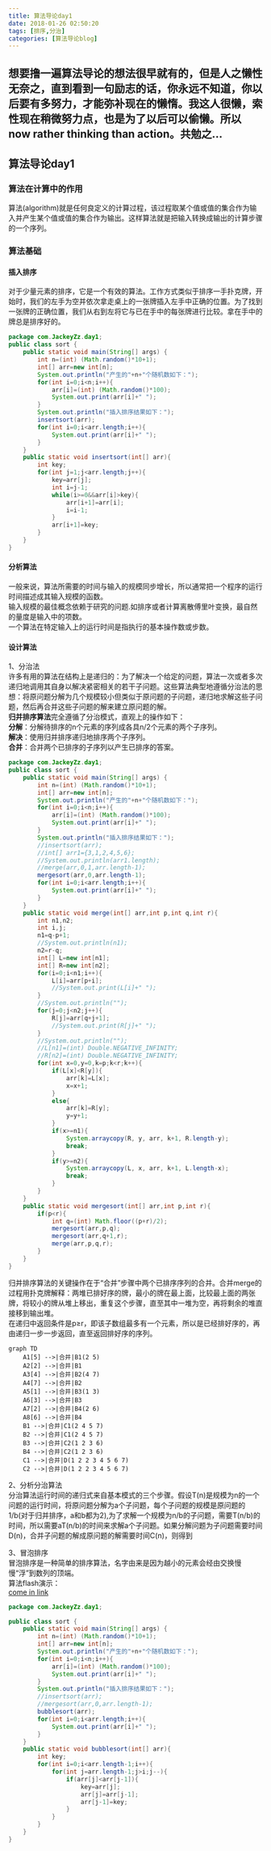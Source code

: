 ```yaml
---
title: 算法导论day1
date: 2018-01-26 02:50:20
tags: [排序,分治]
categories: [算法导论blog]
---
```

## 想要撸一遍算法导论的想法很早就有的，但是人之懒性无奈之，直到看到一句励志的话，你永远不知道，你以后要有多努力，才能弥补现在的懒惰。我这人很懒，索性现在稍微努力点，也是为了以后可以偷懒。所以now rather thinking than action。共勉之...
## 算法导论day1
### 算法在计算中的作用
算法(algorithm)就是任何良定义的计算过程，该过程取某个值或值的集合作为输入并产生某个值或值的集合作为输出。这样算法就是把输入转换成输出的计算步骤的一个序列。
### 算法基础
#### 插入排序
对于少量元素的排序，它是一个有效的算法。工作方式类似于排序一手扑克牌，开始时，我们的左手为空并依次拿走桌上的一张牌插入左手中正确的位置。为了找到一张牌的正确位置，我们从右到左将它与已在手中的每张牌进行比较。拿在手中的牌总是排序好的。
``` java
package com.JackeyZz.day1;
public class sort {
	public static void main(String[] args) {
		int n=(int) (Math.random()*10+1);
		int[] arr=new int[n];
		System.out.println("产生的"+n+"个随机数如下：");
		for(int i=0;i<n;i++){
			arr[i]=(int) (Math.random()*100);
			System.out.print(arr[i]+" ");
		}
		System.out.println("插入排序结果如下：");
		insertsort(arr);
		for(int i=0;i<arr.length;i++){
			System.out.print(arr[i]+" ");
		}
	}
	public static void insertsort(int[] arr){
		int key;
		for(int j=1;j<arr.length;j++){
			key=arr[j];
			int i=j-1;
			while(i>=0&&arr[i]>key){
				arr[i+1]=arr[i];
				i=i-1;
			}
			arr[i+1]=key;
		}
	}
}
```
#### 分析算法
一般来说，算法所需要的时间与输入的规模同步增长，所以通常把一个程序的运行时间描述成其输入规模的函数。  
输入规模的最佳概念依赖于研究的问题.如排序或者计算离散傅里叶变换，最自然的量度是输入中的项数。  
一个算法在特定输入上的运行时间是指执行的基本操作数或步数。
#### 设计算法
1、分治法  
许多有用的算法在结构上是递归的：为了解决一个给定的问题，算法一次或者多次递归地调用其自身以解决紧密相关的若干子问题。这些算法典型地遵循分治法的思想：将原问题分解为几个规模较小但类似于原问题的子问题，递归地求解这些子问题，然后再合并这些子问题的解来建立原问题的解。  
**归并排序算法**完全遵循了分治模式，直观上的操作如下：  
**分解**：分解待排序的n个元素的序列成各具n/2个元素的两个子序列。  
**解决**：使用归并排序递归地排序两个子序列。  
**合并**：合并两个已排序的子序列以产生已排序的答案。
``` java
package com.JackeyZz.day1;
public class sort {
	public static void main(String[] args) {
		int n=(int) (Math.random()*10+1);
		int[] arr=new int[n];
		System.out.println("产生的"+n+"个随机数如下：");
		for(int i=0;i<n;i++){
			arr[i]=(int) (Math.random()*100);
			System.out.print(arr[i]+" ");
		}
		System.out.println("插入排序结果如下：");
		//insertsort(arr);
		//int[] arr1={3,1,2,4,5,6};
		//System.out.println(arr1.length);
		//merge(arr,0,1,arr.length-1);
		mergesort(arr,0,arr.length-1);
		for(int i=0;i<arr.length;i++){
			System.out.print(arr[i]+" ");
		}
	}
	public static void merge(int[] arr,int p,int q,int r){
		int n1,n2;
		int i,j;
		n1=q-p+1;
		//System.out.println(n1);
		n2=r-q;
		int[] L=new int[n1];
		int[] R=new int[n2];
		for(i=0;i<n1;i++){
			L[i]=arr[p+i];
			//System.out.print(L[i]+" ");
		}
		//System.out.println("");
		for(j=0;j<n2;j++){
			R[j]=arr[q+j+1];
			//System.out.print(R[j]+" ");
		}
		//System.out.println("");
		//L[n1]=(int) Double.NEGATIVE_INFINITY;
		//R[n2]=(int) Double.NEGATIVE_INFINITY;
		for(int x=0,y=0,k=p;k<r;k++){
			if(L[x]<R[y]){
				arr[k]=L[x];
				x=x+1;
			}
			else{
				arr[k]=R[y];
				y=y+1;
			}
			if(x>=n1){
				System.arraycopy(R, y, arr, k+1, R.length-y);
				break;
			}
			if(y>=n2){
				System.arraycopy(L, x, arr, k+1, L.length-x);
				break;
			}
		}
	}
	public static void mergesort(int[] arr,int p,int r){
		if(p<r){
			int q=(int) Math.floor((p+r)/2);
			mergesort(arr,p,q);
			mergesort(arr,q+1,r);
			merge(arr,p,q,r);
		}
	}
}
```
归并排序算法的关键操作在于“合并”步骤中两个已排序序列的合并。合并merge的过程用扑克牌解释：两堆已排好序的牌，最小的牌在最上面，比较最上面的两张牌，将较小的牌从堆上移出，重复这个步骤，直至其中一堆为空，再将剩余的堆直接移到输出堆。   
在递归中返回条件是p≥r，即该子数组最多有一个元素，所以是已经排好序的，再由递归一步一步返回，直至返回排好序的序列。
```
graph TD
    A1[5] -->|合并|B1(2 5)
    A2[2] -->|合并|B1
    A3[4] -->|合并|B2(4 7)
    A4[7] -->|合并|B2
    A5[1] -->|合并|B3(1 3)
    A6[3] -->|合并|B3
    A7[2] -->|合并|B4(2 6)
    A8[6] -->|合并|B4
    B1 -->|合并|C1(2 4 5 7)
    B2 -->|合并|C1(2 4 5 7)
    B3 -->|合并|C2(1 2 3 6)
    B4 -->|合并|C2(1 2 3 6)
    C1 -->|合并|D(1 2 2 3 4 5 6 7)
    C2 -->|合并|D(1 2 2 3 4 5 6 7)
```
2、分析分治算法  
分治算法运行时间的递归式来自基本模式的三个步骤。假设T(n)是规模为n的一个问题的运行时间，将原问题分解为a个子问题，每个子问题的规模是原问题的1/b(对于归并排序，a和b都为2),为了求解一个规模为n/b的子问题，需要T(n/b)的时间，所以需要aT(n/b)的时间来求解a个子问题。如果分解问题为子问题需要时间D(n)，合并子问题的解成原问题的解需要时间C(n)，则得到

3、冒泡排序  
冒泡排序是一种简单的排序算法，名字由来是因为越小的元素会经由交换慢慢“浮”到数列的顶端。  
算法flash演示：  
[come in link](http://student.zjzk.cn/course_ware/data_structure/web/flashhtml/maopaopaixu.htm)  
``` java
package com.JackeyZz.day1;

public class sort {
	public static void main(String[] args) {
		int n=(int) (Math.random()*10+1);
		int[] arr=new int[n];
		System.out.println("产生的"+n+"个随机数如下：");
		for(int i=0;i<n;i++){
			arr[i]=(int) (Math.random()*100);
			System.out.print(arr[i]+" ");
		}
		System.out.println("插入排序结果如下：");
		//insertsort(arr);
		//mergesort(arr,0,arr.length-1);
		bubblesort(arr);
		for(int i=0;i<arr.length;i++){
			System.out.print(arr[i]+" ");
		}
	}
	public static void bubblesort(int[] arr){
		int key;
		for(int i=0;i<arr.length-1;i++){
			for(int j=arr.length-1;j>i;j--){
				if(arr[j]<arr[j-1]){
					key=arr[j];
					arr[j]=arr[j-1];
					arr[j-1]=key;
				}
			}
		}
	}
}
```